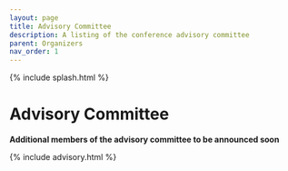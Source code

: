 ```yaml
---
layout: page
title: Advisory Committee
description: A listing of the conference advisory committee
parent: Organizers
nav_order: 1
---
```


{% include splash.html %}

# Advisory Committee

**Additional members of the advisory committee to be announced soon**

{% include advisory.html %}
